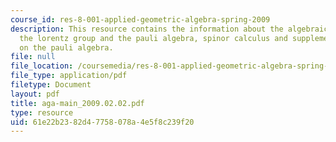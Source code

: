 ```yaml
---
course_id: res-8-001-applied-geometric-algebra-spring-2009
description: This resource contains the information about the algebraic preliminaries,
  the lorentz group and the pauli algebra, spinor calculus and supplementary material
  on the pauli algebra.
file: null
file_location: /coursemedia/res-8-001-applied-geometric-algebra-spring-2009/61e22b2382d47758078a4e5f8c239f20_aga-main_2009.02.02.pdf
file_type: application/pdf
filetype: Document
layout: pdf
title: aga-main_2009.02.02.pdf
type: resource
uid: 61e22b23-82d4-7758-078a-4e5f8c239f20
---
```

